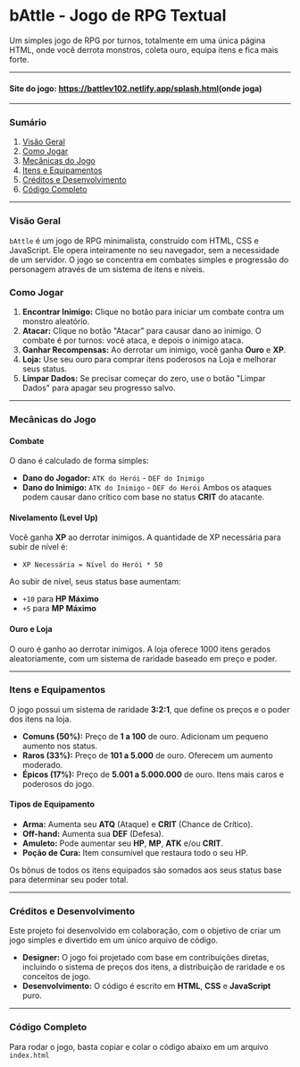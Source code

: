 # bAttle - Jogo de RPG Textual 

Um simples jogo de RPG por turnos, totalmente em uma única página HTML, onde você derrota monstros, coleta ouro, equipa itens e fica mais forte.

---

#### Site do jogo: https://battlev102.netlify.app/splash.html​ (onde joga)

---

### **Sumário**
1.  [Visão Geral](#visão-geral)
2.  [Como Jogar](#como-jogar)
3.  [Mecânicas do Jogo](#mecânicas-do-jogo)
4.  [Itens e Equipamentos](#itens-e-equipamentos)
5.  [Créditos e Desenvolvimento](#créditos-e-desenvolvimento)
6.  [Código Completo](#código-completo)

---

### **Visão Geral**

`bAttle` é um jogo de RPG minimalista, construído com HTML, CSS e JavaScript. Ele opera inteiramente no seu navegador, sem a necessidade de um servidor. O jogo se concentra em combates simples e progressão do personagem através de um sistema de itens e níveis.

### **Como Jogar**

1.  **Encontrar Inimigo:** Clique no botão para iniciar um combate contra um monstro aleatório.
2.  **Atacar:** Clique no botão "Atacar" para causar dano ao inimigo. O combate é por turnos: você ataca, e depois o inimigo ataca.
3.  **Ganhar Recompensas:** Ao derrotar um inimigo, você ganha **Ouro** e **XP**.
4.  **Loja:** Use seu ouro para comprar itens poderosos na Loja e melhorar seus status.
5.  **Limpar Dados:** Se precisar começar do zero, use o botão "Limpar Dados" para apagar seu progresso salvo.

---

### **Mecânicas do Jogo**

#### **Combate**
O dano é calculado de forma simples:
* **Dano do Jogador:** `ATK do Herói` - `DEF do Inimigo`
* **Dano do Inimigo:** `ATK do Inimigo` - `DEF do Herói`
Ambos os ataques podem causar dano crítico com base no status **CRIT** do atacante.

#### **Nivelamento (Level Up)**
Você ganha **XP** ao derrotar inimigos. A quantidade de XP necessária para subir de nível é:
* `XP Necessária = Nível do Herói * 50`

Ao subir de nível, seus status base aumentam:
* `+10` para **HP Máximo**
* `+5` para **MP Máximo**

#### **Ouro e Loja**
O ouro é ganho ao derrotar inimigos. A loja oferece 1000 itens gerados aleatoriamente, com um sistema de raridade baseado em preço e poder.

---

### **Itens e Equipamentos**

O jogo possui um sistema de raridade **3:2:1**, que define os preços e o poder dos itens na loja.

* **Comuns (50%):** Preço de **1 a 100** de ouro. Adicionam um pequeno aumento nos status.
* **Raros (33%):** Preço de **101 a 5.000** de ouro. Oferecem um aumento moderado.
* **Épicos (17%):** Preço de **5.001 a 5.000.000** de ouro. Itens mais caros e poderosos do jogo.

#### **Tipos de Equipamento**
* **Arma:** Aumenta seu **ATQ** (Ataque) e **CRIT** (Chance de Crítico).
* **Off-hand:** Aumenta sua **DEF** (Defesa).
* **Amuleto:** Pode aumentar seu **HP**, **MP**, **ATK** e/ou **CRIT**.
* **Poção de Cura:** Item consumível que restaura todo o seu HP.

Os bônus de todos os itens equipados são somados aos seus status base para determinar seu poder total.

---

### **Créditos e Desenvolvimento**

Este projeto foi desenvolvido em colaboração, com o objetivo de criar um jogo simples e divertido em um único arquivo de código.

* **Designer:** O jogo foi projetado com base em contribuições diretas, incluindo o sistema de preços dos itens, a distribuição de raridade e os conceitos de jogo.
* **Desenvolvimento:** O código é escrito em **HTML**, **CSS** e **JavaScript** puro.

---

### **Código Completo**

Para rodar o jogo, basta copiar e colar o código abaixo em um arquivo `index.html`
